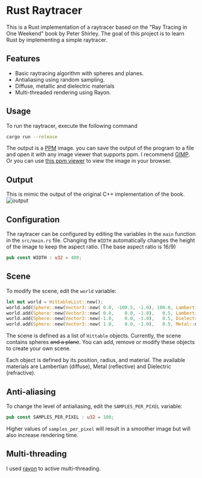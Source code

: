 # Rust Raytracer

This is a Rust implementation of a raytracer based on the "Ray Tracing in One Weekend" book by Peter Shirley. The goal of this project is to learn Rust by implementing a simple raytracer.

## Features

- Basic raytracing algorithm with spheres and planes.
- Antialiasing using random sampling.
- Diffuse, metallic and dielectric materials
- Multi-threaded rendering using Rayon.

## Usage

To run the raytracer, execute the following command

```bash
cargo run --release
```

The output is a [PPM](https://netpbm.sourceforge.net/doc/ppm.html) image. you can save the output of the program to a file and open it with any image viewer that supports ppm.
I recommend [GIMP](https://www.gimp.org/).
Or you can use [this ppm viewer](https://www.cs.rhodes.edu/welshc/COMP141_F16/ppmReader.html) to view the image in your browser.

## Output

This is mimic the output of the original C++ implementation of the book.
![output]([output.png](https://raw.githubusercontent.com/Krymancer/rust-raytracing-in-a-weekend/main/.github/image.png))

## Configuration

The raytracer can be configured by editing the variables in the `main` function in the `src/main.rs` file.
Changing the `WIDTH` automatically changes the height of the image to keep the aspect ratio. (The base aspect ratio is 16/9)

```rust
pub const WIDTH : u32 = 400;
```

## Scene

To modify the scene, edit the `world` variable:

```rust
let mut world = HittableList::new();
world.add(Sphere::new(Vector3::new( 0.0, -100.5, -1.0), 100.0, Lambertian::new(Vector3::new(0.8, 0.8, 0.0))));
world.add(Sphere::new(Vector3::new( 0.0,    0.0, -1.0),   0.5, Lambertian::new(Vector3::new(0.1, 0.2, 0.5)));
world.add(Sphere::new(Vector3::new(-1.0,    0.0, -1.0),   0.5, Dielectric::new(1.5)));
world.add(Sphere::new(Vector3::new( 1.0,    0.0, -1.0),   0.5, Metal::new(Vector3::new(0.8, 0.6, 0.2), 0.0)));
```

The scene is defined as a list of `Hittable` objects. Currently, the scene contains spheres ~~and a plane~~. You can add, remove or modify these objects to create your own scene.

Each object is defined by its position, radius, and material. The available materials are Lambertian (diffuse), Metal (reflective) and Dielectric (refractive).

## Anti-aliasing

To change the level of antialiasing, edit the `SAMPLES_PER_PIXEL` variable:

```rust
pub const SAMPLES_PER_PIXEL : u32 = 100;
```

Higher values of `samples_per_pixel` will result in a smoother image but will also increase rendering time.

## Multi-threading

I used [rayon](https://github.com/rayon-rs/rayon) to active multi-threading.
